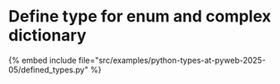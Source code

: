 # Define type for enum and complex dictionary

{% embed include file="src/examples/python-types-at-pyweb-2025-05/defined_types.py" %}


